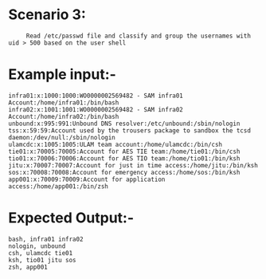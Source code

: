 # Scenario 3:
         Read /etc/passwd file and classify and group the usernames with uid > 500 based on the user shell

# Example input:-
```
infra01:x:1000:1000:WO0000002569482 - SAM infra01 Account:/home/infra01:/bin/bash
infra02:x:1001:1001:WO0000002569482 - SAM infra02 Account:/home/infra02:/bin/bash
unbound:x:995:991:Unbound DNS resolver:/etc/unbound:/sbin/nologin
tss:x:59:59:Account used by the trousers package to sandbox the tcsd daemon:/dev/null:/sbin/nologin
ulamcdc:x:1005:1005:ULAM team account:/home/ulamcdc:/bin/csh
tie01:x:70005:70005:Account for AES TIE team:/home/tie01:/bin/csh
tio01:x:70006:70006:Account for AES TIO team:/home/tio01:/bin/ksh
jitu:x:70007:70007:Account for just in time access:/home/jitu:/bin/ksh
sos:x:70008:70008:Account for emergency access:/home/sos:/bin/ksh
app001:x:70009:70009:Account for application access:/home/app001:/bin/zsh
```

# Expected Output:-
```
bash, infra01 infra02
nologin, unbound
csh, ulamcdc tie01
ksh, tio01 jitu sos
zsh, app001
```
